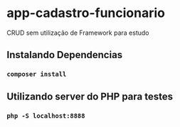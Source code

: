 # app-cadastro-funcionario
CRUD sem utilização de Framework para estudo

## Instalando Dependencias
### `composer install`

## Utilizando server do PHP para testes
### `php -S localhost:8888`



